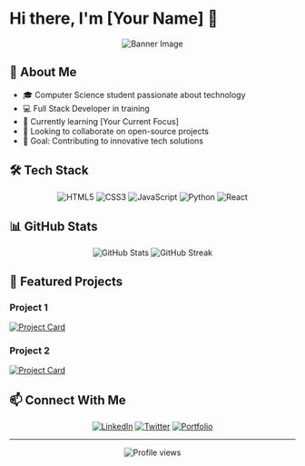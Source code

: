 # Hi there, I'm [Your Name] 👋 

<div align="center">
  <img src="/api/placeholder/800/200" alt="Banner Image" />
</div>

## 🚀 About Me

- 🎓 Computer Science student passionate about technology
- 💻 Full Stack Developer in training
- 🌱 Currently learning [Your Current Focus]
- 🤝 Looking to collaborate on open-source projects
- 🎯 Goal: Contributing to innovative tech solutions

## 🛠️ Tech Stack

<div align="center">

![HTML5](https://img.shields.io/badge/HTML5-E34F26?style=for-the-badge&logo=html5&logoColor=white)
![CSS3](https://img.shields.io/badge/CSS3-1572B6?style=for-the-badge&logo=css3&logoColor=white)
![JavaScript](https://img.shields.io/badge/JavaScript-F7DF1E?style=for-the-badge&logo=javascript&logoColor=black)
![Python](https://img.shields.io/badge/Python-3776AB?style=for-the-badge&logo=python&logoColor=white)
![React](https://img.shields.io/badge/React-20232A?style=for-the-badge&logo=react&logoColor=61DAFB)

</div>

## 📊 GitHub Stats

<div align="center">
  <img src="https://github-readme-stats.vercel.app/api?username=YourUsername&show_icons=true&theme=radical" alt="GitHub Stats" />
  <img src="https://github-readme-streak-stats.herokuapp.com/?user=YourUsername&theme=radical" alt="GitHub Streak" />
</div>

## 🌟 Featured Projects

### Project 1
[![Project Card](https://github-readme-stats.vercel.app/api/pin/?username=YourUsername&repo=ProjectName&theme=radical)](https://github.com/YourUsername/ProjectName)

### Project 2
[![Project Card](https://github-readme-stats.vercel.app/api/pin/?username=YourUsername&repo=ProjectName&theme=radical)](https://github.com/YourUsername/ProjectName)

## 📫 Connect With Me

<div align="center">

[![LinkedIn](https://img.shields.io/badge/LinkedIn-0077B5?style=for-the-badge&logo=linkedin&logoColor=white)](https://linkedin.com/in/YourUsername)
[![Twitter](https://img.shields.io/badge/Twitter-1DA1F2?style=for-the-badge&logo=twitter&logoColor=white)](https://twitter.com/YourUsername)
[![Portfolio](https://img.shields.io/badge/Portfolio-FF5722?style=for-the-badge&logo=google-chrome&logoColor=white)](https://your-portfolio.com)

</div>

---

<div align="center">
  <img src="https://komarev.com/ghpvc/?username=YourUsername&color=blueviolet&style=flat-square" alt="Profile views" />
</div>
